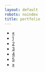 ```yaml
---
layout: default
robots: noindex
title: portfolio
---
```


<div>
  <ul class="pagination">
    <li class="page-item disabled">
      <a class="page-link" href="#">&laquo;</a>
    </li>
    <li class="page-item active">
      <a class="page-link" href="#">1</a>
    </li>
    <li class="page-item">
      <a class="page-link" href="#">2</a>
    </li>
    <li class="page-item">
      <a class="page-link" href="#">3</a>
    </li>
    <li class="page-item">
      <a class="page-link" href="#">4</a>
    </li>
    <li class="page-item">
      <a class="page-link" href="#">5</a>
    </li>
    <li class="page-item">
      <a class="page-link" href="#">&raquo;</a>
    </li>
  </ul>
</div>
